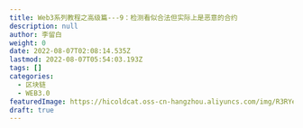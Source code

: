 ```yaml
---
title: Web3系列教程之高级篇---9：检测看似合法但实际上是恶意的合约
description: null
author: 李留白
weight: 0
date: 2022-08-07T02:08:14.535Z
lastmod: 2022-08-07T05:54:03.193Z
tags: []
categories:
  - 区块链
  - WEB3.0
featuredImage: https://hicoldcat.oss-cn-hangzhou.aliyuncs.com/img/R3RYera.png
draft: true
---
```

